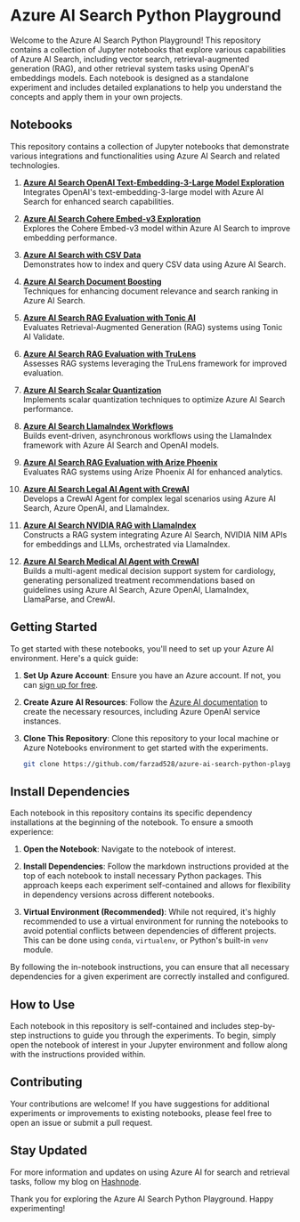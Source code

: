 # Azure AI Search Python Playground

Welcome to the Azure AI Search Python Playground! This repository contains a collection of Jupyter notebooks that explore various capabilities of Azure AI Search, including vector search, retrieval-augmented generation (RAG), and other retrieval system tasks using OpenAI's embeddings models. Each notebook is designed as a standalone experiment and includes detailed explanations to help you understand the concepts and apply them in your own projects.

## Notebooks

This repository contains a collection of Jupyter notebooks that demonstrate various integrations and functionalities using Azure AI Search and related technologies.

1. **[Azure AI Search OpenAI Text-Embedding-3-Large Model Exploration](azure-ai-search-text-embedding-3-large.ipynb)**  
   Integrates OpenAI's text-embedding-3-large model with Azure AI Search for enhanced search capabilities.

2. **[Azure AI Search Cohere Embed-v3 Exploration](azure-ai-search-cohere-embed-v3.ipynb)**  
   Explores the Cohere Embed-v3 model within Azure AI Search to improve embedding performance.

3. **[Azure AI Search with CSV Data](azure-ai-search-csv.ipynb)**  
   Demonstrates how to index and query CSV data using Azure AI Search.

4. **[Azure AI Search Document Boosting](azure-ai-search-document-boosting.ipynb)**  
   Techniques for enhancing document relevance and search ranking in Azure AI Search.

5. **[Azure AI Search RAG Evaluation with Tonic AI](azure-ai-search-rag-eval-tonic-ai.ipynb)**  
   Evaluates Retrieval-Augmented Generation (RAG) systems using Tonic AI Validate.

6. **[Azure AI Search RAG Evaluation with TruLens](azure-ai-search-rag-eval-trulens.ipynb)**  
   Assesses RAG systems leveraging the TruLens framework for improved evaluation.

7. **[Azure AI Search Scalar Quantization](azure-ai-search-scalar-quantization.ipynb)**  
   Implements scalar quantization techniques to optimize Azure AI Search performance.

8. **[Azure AI Search LlamaIndex Workflows](azure-ai-search-llamaindex-workflows.ipynb)**  
   Builds event-driven, asynchronous workflows using the LlamaIndex framework with Azure AI Search and OpenAI models.

9. **[Azure AI Search RAG Evaluation with Arize Phoenix](azure-ai-search-rag-eval-arize-ai.ipynb)**  
   Evaluates RAG systems using Arize Phoenix AI for enhanced analytics.

10. **[Azure AI Search Legal AI Agent with CrewAI](azure-ai-search-legal-ai-agent.ipynb)**  
    Develops a CrewAI Agent for complex legal scenarios using Azure AI Search, Azure OpenAI, and LlamaIndex.

11. **[Azure AI Search NVIDIA RAG with LlamaIndex](azure-ai-search-nvidia-rag.ipynb)**  
    Constructs a RAG system integrating Azure AI Search, NVIDIA NIM APIs for embeddings and LLMs, orchestrated via LlamaIndex.

12. **[Azure AI Search Medical AI Agent with CrewAI](azure-ai-search-medical-ai-agent.ipynb)**  
    Builds a multi-agent medical decision support system for cardiology, generating personalized treatment recommendations based on guidelines using Azure AI Search, Azure OpenAI, LlamaIndex, LlamaParse, and CrewAI.



## Getting Started

To get started with these notebooks, you'll need to set up your Azure AI environment. Here's a quick guide:

1. **Set Up Azure Account**: Ensure you have an Azure account. If not, you can [sign up for free](https://azure.microsoft.com/free/).

2. **Create Azure AI Resources**: Follow the [Azure AI documentation](https://docs.microsoft.com/en-us/azure/cognitive-services/) to create the necessary resources, including Azure OpenAI service instances.

3. **Clone This Repository**: Clone this repository to your local machine or Azure Notebooks environment to get started with the experiments.

   ```bash
   git clone https://github.com/farzad528/azure-ai-search-python-playground.git
   ```

## Install Dependencies

Each notebook in this repository contains its specific dependency installations at the beginning of the notebook. To ensure a smooth experience:

1. **Open the Notebook**: Navigate to the notebook of interest.

2. **Install Dependencies**: Follow the markdown instructions provided at the top of each notebook to install necessary Python packages. This approach keeps each experiment self-contained and allows for flexibility in dependency versions across different notebooks.

3. **Virtual Environment (Recommended)**: While not required, it's highly recommended to use a virtual environment for running the notebooks to avoid potential conflicts between dependencies of different projects. This can be done using `conda`, `virtualenv`, or Python's built-in `venv` module.

By following the in-notebook instructions, you can ensure that all necessary dependencies for a given experiment are correctly installed and configured.


## How to Use

Each notebook in this repository is self-contained and includes step-by-step instructions to guide you through the experiments. To begin, simply open the notebook of interest in your Jupyter environment and follow along with the instructions provided within.

## Contributing

Your contributions are welcome! If you have suggestions for additional experiments or improvements to existing notebooks, please feel free to open an issue or submit a pull request.

## Stay Updated

For more information and updates on using Azure AI for search and retrieval tasks, follow my blog on [Hashnode](https://hashnode.com/@Farzzy528).

Thank you for exploring the Azure AI Search Python Playground. Happy experimenting!
